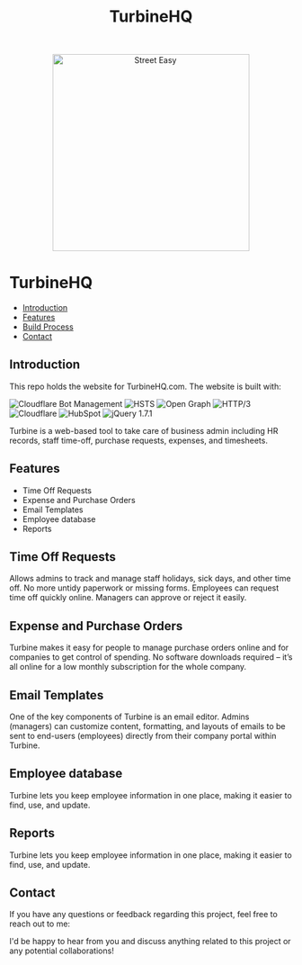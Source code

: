 



<h1 align="center"> TurbineHQ</h1> <br>
<p align="center">
  <a href="https://gitpoint.co/">
   <img alt="Street Easy" title="Gamitar" src="https://www.turbinehq.com/hubfs/Turbine_Logo_-_dark.png" width="350px" >
  </a>
</p>



# TurbineHQ



- [Introduction](#introduction)
- [Features](#features)
- [Build Process](#build-process)
- [Contact](#contact)








## Introduction



This repo holds the website for TurbineHQ.com. The website is built with:

![Cloudflare Bot Management](https://img.shields.io/badge/Cloudflare%20Bot%20Management-Active-brightgreen)
![HSTS](https://img.shields.io/badge/HSTS-Secure-brightgreen)
![Open Graph](https://img.shields.io/badge/Open%20Graph-Social-blue)
![HTTP/3](https://img.shields.io/badge/HTTP%2F3-Supported-blue)
![Cloudflare](https://img.shields.io/badge/Cloudflare-CDN-orange)
![HubSpot](https://img.shields.io/badge/HubSpot-Marketing-blue)
![jQuery 1.7.1](https://img.shields.io/badge/jQuery-1.7.1-blue)








Turbine is a web-based tool to take care of business admin including HR records, staff time-off, purchase requests, expenses, and timesheets.

## Features

- Time Off Requests
- Expense and Purchase Orders
- Email Templates
- Employee database
- Reports







## Time Off Requests

Allows admins to track and manage staff holidays, sick days, and other time off. No more untidy paperwork or missing forms. Employees can request time off quickly online. Managers can approve or reject it easily.





## Expense and Purchase Orders


Turbine makes it easy for people to manage purchase orders online and for companies to get control of spending. No software downloads required – it’s all online for a low monthly subscription for the whole company.




## Email Templates

One of the key components of Turbine is an email editor. Admins (managers) can customize content, formatting, and layouts of emails to be sent to end-users (employees) directly from their company portal within Turbine.





## Employee database


Turbine lets you keep employee information in one place, making it easier to find, use, and update.



## Reports


Turbine lets you keep employee information in one place, making it easier to find, use, and update.






## Contact

If you have any questions or feedback regarding this project, feel free to reach out to me:



I'd be happy to hear from you and discuss anything related to this project or any potential collaborations!




